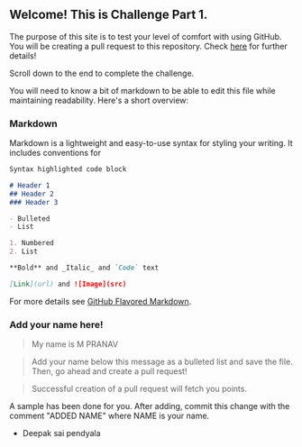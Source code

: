## Welcome! This is Challenge Part 1. 


The purpose of this site is to test your level of comfort with using GitHub. You will be creating a pull request to this repository. Check [here](https://github.com/cyberwizard1001/workshop-practise/tree/main/GitHub/CONTEST.md) for further details!

Scroll down to the end to complete the challenge.

You will need to know a bit of markdown to be able to edit this file while maintaining readability. Here's a short overview: 


### Markdown

Markdown is a lightweight and easy-to-use syntax for styling your writing. It includes conventions for

```markdown
Syntax highlighted code block

# Header 1
## Header 2
### Header 3

- Bulleted
- List

1. Numbered
2. List

**Bold** and _Italic_ and `Code` text

[Link](url) and ![Image](src)
```

For more details see [GitHub Flavored Markdown](https://guides.github.com/features/mastering-markdown/).


### Add your name here!
> My name is M PRANAV

> Add your name below this message as a bulleted list and save the file. Then, go ahead and create a pull request!

> Successful creation of a pull request will fetch you points.

A sample has been done for you. After adding, commit this change with the comment "ADDED NAME" where NAME is your name. 

- Deepak sai pendyala


